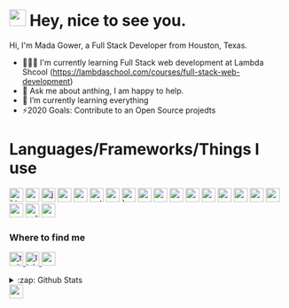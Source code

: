 <h1><img src="https://emojis.slackmojis.com/emojis/images/1531849430/4246/blob-sunglasses.gif?1531849430" width="30"/> Hey, nice to see you.</h1>

Hi, I'm Mada Gower, a Full Stack Developer from Houston, Texas.

- 👨🏽‍💻 I'm currently learning Full Stack web development at Lambda Shcool (https://lambdaschool.com/courses/full-stack-web-development)
- 💬 Ask me about anthing, I am happy to help.
- 🤣 I’m currently learning everything 
- ⚡2020 Goals: Contribute to an Open Source projedts

<h1>Languages/Frameworks/Things I use</h1>
<p>
<img alt="html5" src="https://img.shields.io/badge/html5%20-%23E34F26.svg?&style=for-the-badge&logo=html5&logoColor=white" height=25 />
<img alt="css5" src="https://img.shields.io/badge/css3%20-%231572B6.svg?&style=for-the-badge&logo=css3&logoColor=white" height=25/>
<img alt="javascript" src="https://img.shields.io/badge/javascript-%23F7DF1E.svg?&style=flat-square&logo=javascript&logoColor=whitek&labelColor=black" height=25 />
<img alt="react" src="https://img.shields.io/badge/react%20-%2320232a.svg?&style=for-the-badge&logo=react&logoColor=%2361DAFB" height=25 />
<img alt="redux" src="https://img.shields.io/badge/redux%20-%23593d88.svg?&style=for-the-badge&logo=redux&logoColor=white" height=25/>
<img alt="python" src="https://img.shields.io/badge/python%20-%2314354C.svg?&style=for-the-badge&logo=python&logoColor=white" height=25/>
<img alt="markdown" src="https://img.shields.io/badge/markdown-%23000000.svg?&style=for-the-badge&logo=markdown&logoColor=white" height=25/>
<img alt="bootstrap" src="https://img.shields.io/badge/bootstrap%20-%23563D7C.svg?&style=for-the-badge&logo=bootstrap&logoColor=white" height=25/>
<img alt="materaialui" src="https://img.shields.io/badge/material%20ui%20-%230081CB.svg?&style=for-the-badge&logo=material-ui&logoColor=white" height=25/>
<img alt="" src="https://img.shields.io/badge/SASS%20-hotpink.svg?&style=for-the-badge&logo=SASS&logoColor=white" height=25/>
<img alt="" src="https://img.shields.io/badge/git%20-%23F05033.svg?&style=for-the-badge&logo=git&logoColor=white" height=25/>
<img alt="" src="https://img.shields.io/badge/github%20-%23121011.svg?&style=for-the-badge&logo=github&logoColor=white" height=25/>
<img alt="" src="https://img.shields.io/badge/gitlab%20-%23181717.svg?&style=for-the-badge&logo=gitlab&logoColor=white" height=25/>
<img alt="" src="https://img.shields.io/badge/-Styled_Components-db7092?style=flat-square&logo=styled-components&logoColor=white" height=25/>
<img alt="" src="https://img.shields.io/badge/-Insomnia-5849BE?style=flat-square&logo=insomnia&logoColor=white" height=25/>
<img alt="" src="https://img.shields.io/badge/-Postman-FF6C37?style=flat-square&logo=postman&logoColor=white" height=25/>
<img alt="nodejs" src="https://img.shields.io/badge/node.js%20-%2343853D.svg?&style=for-the-badge&logo=node.js&logoColor=white" height=25 />
<img alt="postgres" src="https://img.shields.io/badge/postgres-%23316192.svg?&style=for-the-badge&logo=postgresql&logoColor=white" height=25/>
<img alt="sqlite" src="https://img.shields.io/badge/sqlite-%2307405e.svg?&style=for-the-badge&logo=sqlite&logoColor=white" height=25/>
<img alt="express" src="https://img.shields.io/badge/express.js%20-%23404d59.svg?&style=for-the-badge" height=25/>                                                               
</p>

<h3>Where to find me</h3>
<p>
  <a target="_blank" href="https://www.twitter.com/gmgower">
    <img alt="twitter" src="https://img.shields.io/badge/twitter-%231DA1F2.svg?&style=for-the-badge&logo=twitter&logoColor=white" height=25/>
  </a>
  <a target="_blank" href="https://www.linkedin.com/in/gmgower">
    <img alt="linkedin" src="https://img.shields.io/badge/linkedin-%230077B5.svg?&style=for-the-badge&logo=linkedin&logoColor=white" height=25/>
  </a>
  <a target="_blank" href="https://www.linkedin.com/in/gmgower">
    <img alt="website-portfolio" src="https://img.shields.io/badge/Website-4285F4.svg?&style=for-the-badge&logo=google-chrome&logoColor=white" height=25/>
  </a>
</p>


<details>
  <summary>:zap: Github Stats</summary>
  <img align="left" alt="gmgower's Github Stats" src="https://github-readme-stats.gmgower.vercel.app/api/?username=gmgower&show_icons=true&hide_border=true"/>
 </details>

<!--
**gmgower/gmgower** is a ✨ _special_ ✨ repository because its `README.md` (this file) appears on your GitHub profile.

Here are some ideas to get you started:

- 🔭 I’m currently working on ...
- 🌱 I’m currently learning ...
- 👯 I’m looking to collaborate on ...
- 🤔 I’m looking for help with ...
- 💬 Ask me about ...
- 📫 How to reach me: ...
- 😄 Pronouns: ...
- ⚡ Fun fact: ...
-->


<img alt="" src="" height=25/>
